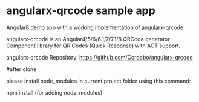 # angularx-qrcode sample app
Angular8 demo app with a working implementation of angularx-qrcode.

angularx-qrcode is an Angular4/5/6/6.1/7/7.1/8 QRCode generator Component library for QR Codes (Quick Response) with AOT support.

angularx-qrcode Repository: https://github.com/Cordobo/angularx-qrcode

#after clone

please install node_modules in current project folder using this command:

npm install (for adding node_modules)